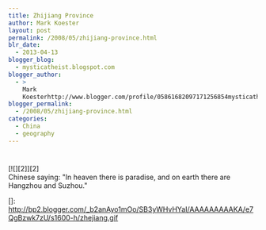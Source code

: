 ```yaml
---
title: Zhijiang Province
author: Mark Koester
layout: post
permalink: /2008/05/zhijiang-province.html
blr_date:
  - 2013-04-13
blogger_blog:
  - mysticatheist.blogspot.com
blogger_author:
  - >
    Mark
    Koesterhttp://www.blogger.com/profile/05861682097171256854mysticatheist@gmail.com
blogger_permalink:
  - /2008/05/zhijiang-province.html
categories:
  - China
  - geography
---
```

# 

[![][2]][2]  
Chinese saying: "In heaven there is paradise, and on earth there are Hangzhou and Suzhou."

 []: http://bp2.blogger.com/_b2anAyo1mOo/SB3yWHvHYaI/AAAAAAAAAKA/e7QgBzwk7zU/s1600-h/zhejiang.gif